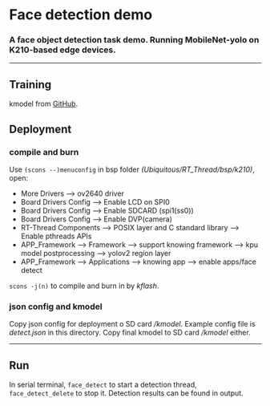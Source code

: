 # Face detection demo

### A face object detection task demo. Running MobileNet-yolo on K210-based edge devices.

---

## Training

kmodel from [GitHub](https://github.com/kendryte/kendryte-standalone-demo/blob/develop/face_detect/detect.kmodel).

## Deployment

### compile and burn

Use `(scons --)menuconfig` in bsp folder *(Ubiquitous/RT_Thread/bsp/k210)*, open:

- More Drivers --> ov2640 driver
- Board Drivers Config --> Enable LCD on SPI0
- Board Drivers Config --> Enable SDCARD (spi1(ss0))
- Board Drivers Config --> Enable DVP(camera)
- RT-Thread Components --> POSIX layer and C standard library --> Enable pthreads APIs
- APP_Framework --> Framework --> support knowing framework --> kpu model postprocessing --> yolov2 region layer
- APP_Framework --> Applications --> knowing app --> enable apps/face detect

`scons -j(n)` to compile and burn in by *kflash*.

### json config and kmodel

Copy json config for deployment o SD card */kmodel*. Example config file is *detect.json* in this directory. Copy final kmodel to SD card */kmodel* either.

---

## Run

In serial terminal, `face_detect` to start a detection thread, `face_detect_delete` to stop it. Detection results can be found in output.
